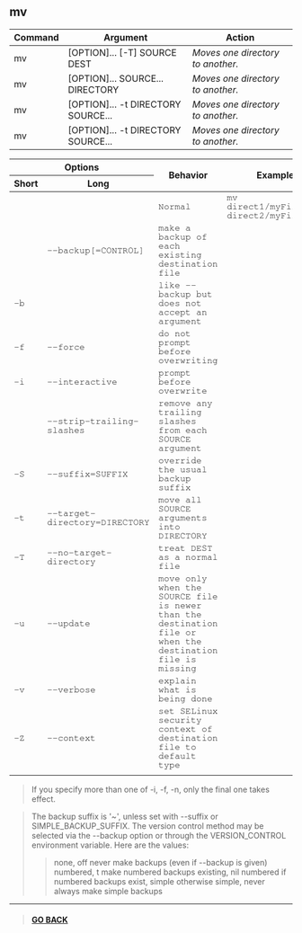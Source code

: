 
## mv

|Command|Argument|Action|
|---|---|---|
|mv|[OPTION]... [-T] SOURCE DEST|*Moves one directory to another.*|
|mv|[OPTION]... SOURCE... DIRECTORY|*Moves one directory to another.*|
|mv|[OPTION]... -t DIRECTORY SOURCE...|*Moves one directory to another.*|
|mv|[OPTION]... -t DIRECTORY SOURCE...|*Moves one directory to another.*|

<table>
    <thead>
        <tr>
            <th colspan="2">Options</th>
            <th rowspan="2">Behavior</th>
            <th rowspan="2">Example</th>
        </tr>
        <tr>
            <th>Short</th>
            <th>Long</th>
        </tr>
    </thead>
    <tbody style="font-family: FreeMono, monospace;">
        <tr>
            <td></td>
            <td></td>
            <td>Normal</td>
            <td>mv direct1/myFile.txt direct2/myFile.txt</td>
        </tr>
        <tr>
            <td></td>
            <td>--backup[=CONTROL]</td>
            <td>make a backup of each existing destination file</td>
            <td></td>
        </tr>
        <tr>
            <td>-b</td>
            <td></td>
            <td>like --backup but does not accept an argument</td>
            <td></td>
        </tr>
        <tr>
            <td>-f</td>
            <td>--force</td>
            <td>do not prompt before overwriting</td>
            <td></td>
        </tr>
        <tr>
            <td>-i</td>
            <td>--interactive</td>
            <td>prompt before overwrite</td>
            <td></td>
        </tr>
        <tr>
            <td></td>
            <td>--strip-trailing-slashes</td>
            <td>remove any trailing slashes from each SOURCE argument</td>
            <td></td>
        </tr>
        <tr>
            <td>-S</td>
            <td>--suffix=SUFFIX</td>
            <td>override the usual backup suffix</td>
            <td></td>
        </tr>
        <tr>
            <td>-t</td>
            <td>--target-directory=DIRECTORY</td>
            <td>move all SOURCE arguments into DIRECTORY</td>
            <td></td>
        </tr>
        <tr>
            <td>-T</td>
            <td>--no-target-directory</td>
            <td>treat DEST as a normal file</td>
            <td></td>
        </tr>
        <tr>
            <td>-u</td>
            <td>--update</td>
            <td>move only when the SOURCE file is newer than the destination file or when the destination file is missing</td>
            <td></td>
        </tr>
        <tr>
            <td>-v</td>
            <td>--verbose</td>
            <td>explain what is being done</td>
            <td></td>
        </tr>
        <tr>
            <td>-Z</td>
            <td>--context</td>
            <td>set SELinux security context of destination file to default type</td>
            <td></td>
        </tr>
        <tr>
            <td></td>
            <td></td>
            <td></td>
            <td></td>
        </tr>
    </tbody>
</table>

>If you specify more than one of -i, -f, -n, only the final one takes effect.

>The backup suffix is '~', unless set with --suffix or SIMPLE_BACKUP_SUFFIX.
 The version control method may be selected via the --backup option or through the VERSION_CONTROL environment variable.  Here are the values:
  >>none, off never make backups (even if --backup is given)
    numbered, t make numbered backups
    existing, nil numbered if numbered backups exist, simple otherwise
    simple, never always make simple backups


---

> #### [GO BACK](../../home.md)